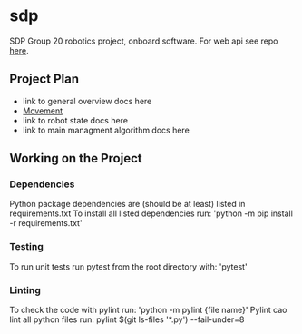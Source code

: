 # sdp
SDP Group 20 robotics project, onboard software. For web api see repo [here](https://github.com/v-raja/power-plant-api-web).

## Project Plan

- link to general overview docs here
- [Movement](./docs/robot_movement.md)
- link to robot state docs here
- link to main managment algorithm docs here

## Working on the Project

### Dependencies
Python package dependencies are (should be at least) listed in requirements.txt
To install all listed dependencies run: 'python -m pip install -r requirements.txt'
        

### Testing

To run unit tests run pytest from the root directory with:
    'pytest'
    
### Linting

To check the code with pylint run: 'python -m pylint {file name}'
Pylint cao lint all python files run: pylint $(git ls-files '*.py') --fail-under=8
